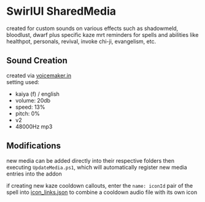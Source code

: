 # SwirlUI SharedMedia
created for custom sounds on various effects such as shadowmeld, bloodlust, dwarf plus specific kaze mrt reminders for spells and abilities like healthpot, personals, revival, invoke chi-ji, evangelism, etc.

## Sound Creation
created via [voicemaker.in](https://voicemaker.in)  
setting used:
 - kaiya (f) / english
 - volume: 20db
 - speed: 13%
 - pitch: 0%
 - v2
 - 48000Hz mp3

## Modifications

new media can be added directly into their respective folders then executing `UpdateMedia.ps1`, which will automatically register new media entries into the addon  

if creating new kaze cooldown callouts, enter the `name: iconId` pair of the spell into [icon_links.json](icon_links.json) to combine a cooldown audio file with its own icon
